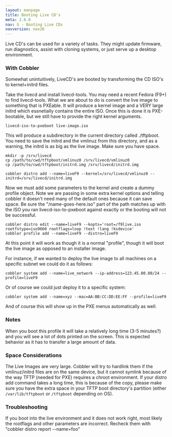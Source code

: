```yaml
---
layout: manpage
title: Booting Live CD's
meta: 2.6.0
nav: G - Booting Live CDs
navversion: nav26
---
```


<p>Live CD's can be used for a variety of tasks.  They might update firmware, run diagnostics, assist with cloning systems, or just serve up a desktop environment.</p>

<h3>With Cobbler</h3>

<p>Somewhat unintuitively, LiveCD's are booted by transforming the CD ISO's to kernel+initrd files.</p>

<p>Take the livecd and install livecd-tools.  You may need a recent Fedora (F9+) to find livecd-tools.  What we are about to do is convert the live image to something that is PXEable.  It will produce a kernel image and a VERY large initrd which essnetially contains the entire ISO.  Once this is done it is PXE-bootable, but we still have to provide the right kernel arguments.</p>

<pre><code>livecd-iso-to-pxeboot live-image.iso
</code></pre>

<p>This will produce a subdirectory in the current directory called ./tftpboot.  You need to save the initrd and the vmlinuz from this directory, and as a warning, the initrd is as big as the live image.  Make sure you have space.</p>

<pre><code>mkdir -p /srv/livecd
cp /path/to/cwd/tftpboot/vmlinuz0 /srv/livecd/vmlinuz0
cp /path/to/cwd/tftpboot/initrd.img /srv/livecd/initrd.img

cobbler distro add --name=liveF9 --kernel=/srv/livecd/vmlinuz0 --initrd=/srv/livecd/initrd.img
</code></pre>

<p>Now we must add some parameters to the kernel and create a dummy profile object.  Note we are passing in some extra kernel options and telling cobbler it doesn't need many of the default ones because it can save space.  Be sure the "/name-goes-here.iso" part of the path matches up with the ISO you ran livecd-iso-to-pxeboot against exactly or the booting will not be successful.</p>

<pre><code>cobbler distro edit --name=liveF9 --kopts='root=/f9live.iso rootfstype=iso9660 rootflags=loop !text !lang !ksdevice'
cobbler profile add --name=liveF9 --distro=liveF9
</code></pre>

<p>At this point it will work as though it is a normal "profile", though it will boot the live image as opposed to an installer image.</p>

<p>For instance, if we wanted to deploy the live image to all machines on a specific subnet we could do it as follows:</p>

<pre><code>cobbler system add --name=live_network --ip-address=123.45.00.00/24 --profile=liveF9
</code></pre>

<p>Or of course we could just deploy it to a specific system:</p>

<pre><code>cobbler system add --name=xyz --mac=AA:BB:CC:DD:EE:FF --profile=liveF9
</code></pre>

<p>And of course this will show up in the PXE menus automatically as well.</p>

<h3>Notes</h3>

<p>When you boot this profile it will take a relatively long time (3-5 minutes?) and you will see a lot of dots printed on the screen.  This is expected behavior as it has to transfer a large amount of data.</p>

<h3>Space Considerations</h3>

<p>The Live Images are very large.  Cobbler will try to hardlink them if the vmlinuz/initrd files are on the same device, but it cannot symlink because of the way TFTP (needed for PXE) requires a chroot environment.  If your distro add command takes a long time, this is because of the copy, please make sure you have the extra space in your TFTP boot directory's partition (either <code>/var/lib/tftpboot</code> or <code>/tftpboot</code> depending on OS).</p>

<h3>Troubleshooting</h3>

<p>If you boot into the live environment and it does not work right, most likely the rootflags and other parameters are incorrect.   Recheck them with "cobbler distro report --name=foo"</p>
